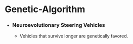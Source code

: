 # Genetic-Algorithm

* ### Neuroevolutionary Steering Vehicles
    * Vehicles that survive longer are genetically favored.
